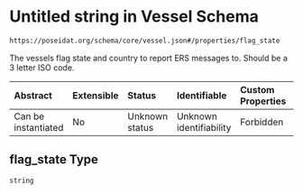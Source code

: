 # Untitled string in Vessel Schema

```txt
https://poseidat.org/schema/core/vessel.json#/properties/flag_state
```

The vessels flag state and country to report ERS messages to. Should be a 3 letter ISO code.

| Abstract            | Extensible | Status         | Identifiable            | Custom Properties | Additional Properties | Access Restrictions | Defined In                                                      |
| :------------------ | :--------- | :------------- | :---------------------- | :---------------- | :-------------------- | :------------------ | :-------------------------------------------------------------- |
| Can be instantiated | No         | Unknown status | Unknown identifiability | Forbidden         | Allowed               | none                | [vessel.json*](schemas/core/vessel.json "open original schema") |

## flag_state Type

`string`
